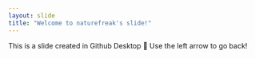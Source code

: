 ```yaml
---
layout: slide
title: "Welcome to naturefreak's slide!"
---
```

This is a slide created in Github Desktop :tada:
Use the left arrow to go back!
